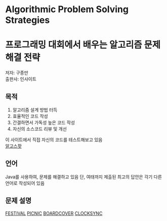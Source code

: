 # Algorithmic Problem Solving Strategies
# 프로그래밍 대회에서 배우는 알고리즘 문제 해결 전략
저자: 구종만  
출판사: 인사이트

## 목적
1. 알고리즘 설계 방법 터득
2. 효율적인 코드 작성
3. 간결하면서 가독성 높은 코드 작성
4. 자신의 소스코드 리뷰 및 개선

이 사이트에서 직접 자신의 코드를 테스트해보고 있음  
[알고스팟](https://algospot.com/)

## 언어
Java를 사용하여, 문제를 해결하고 있음
단, 여태까지 제출된 최고의 답안은 각기 다른 언어로 작성되어 있음

## 문제 설명
[FESTIVAL](https://algospot.com/judge/problem/read/FESTIVAL)
[PICNIC](https://algospot.com/judge/problem/read/PICNIC)
[BOARDCOVER](https://algospot.com/judge/problem/read/DOARDCOVER)
[CLOCKSYNC](https://algospot.com/judge/problem/read/DOARDCOVER)
